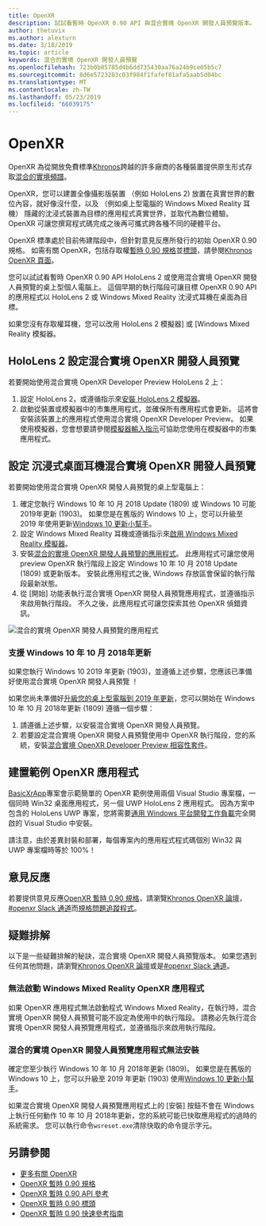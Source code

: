 ```yaml
---
title: OpenXR
description: 試試看暫時 OpenXR 0.90 API 與混合實境 OpenXR 開發人員預覽版本。
author: thetuvix
ms.author: alexturn
ms.date: 3/18/2019
ms.topic: article
keywords: 混合的實境 OpenXR 開發人員預覽
ms.openlocfilehash: 723b0b85785d4b6dd735430aa76a24b9ce05b5c7
ms.sourcegitcommit: 8d6e5723283c03f984f1fafef81afa5aab5d04bc
ms.translationtype: MT
ms.contentlocale: zh-TW
ms.lasthandoff: 05/23/2019
ms.locfileid: "66039175"
---
```

# <a name="openxr"></a>OpenXR

OpenXR 為從開放免費標準[Khronos](https://www.khronos.org/)跨越的許多廠商的各種裝置提供原生形式存取[混合的實境頻譜](mixed-reality.md)。

OpenXR，您可以建置全像攝影版裝置 （例如 HoloLens 2) 放置在真實世界的數位內容，就好像沒什麼，以及 （例如桌上型電腦的 Windows Mixed Reality 耳機） 隱藏的沈浸式裝置為目標的應用程式真實世界，並取代為數位體驗。  OpenXR 可讓您撰寫程式碼完成之後再可攜式跨各種不同的硬體平台。

OpenXR 標準處於目前佈建階段中，但針對意見反應所發行的初始 OpenXR 0.90 規格。  如需有關 OpenXR，包括存取權[暫時 0.90 規格](https://www.khronos.org/registry/OpenXR/specs/0.90/html/xrspec.html)並[標頭](https://github.com/KhronosGroup/OpenXR-Docs/tree/master/include/openxr)，請參閱[Khronos OpenXR 頁面](https://www.khronos.org/openxr/)。 

您可以試試看暫時 OpenXR 0.90 API HoloLens 2 或使用混合實境 OpenXR 開發人員預覽的桌上型個人電腦上。  這個早期的執行階段可讓目標 OpenXR 0.90 API 的應用程式以 HoloLens 2 或 Windows Mixed Reality 沈浸式耳機在桌面為目標。

如果您沒有存取權耳機，您可以改用 HoloLens 2 模擬器] 或 [Windows Mixed Reality 模擬器。

## <a name="setting-up-the-mixed-reality-openxr-developer-preview-for-hololens-2"></a>HoloLens 2 設定混合實境 OpenXR 開發人員預覽

若要開始使用混合實境 OpenXR Developer Preview HoloLens 2 上：

1. 設定 HoloLens 2，或遵循指示來[安裝 HoloLens 2 模擬器](using-the-hololens-emulator.md)。
1. 啟動從裝置或模擬器中的市集應用程式，並確保所有應用程式會更新。  這將會安裝該裝置上的應用程式使用混合實境 OpenXR Developer Preview。  如果使用模擬器，您會想要請參閱[模擬器輸入指示](using-the-hololens-emulator.md#basic-emulator-input)可協助您使用在模擬器中的市集應用程式。

## <a name="setting-up-the-mixed-reality-openxr-developer-preview-for-immersive-desktop-headsets"></a>設定 沉浸式桌面耳機混合實境 OpenXR 開發人員預覽

若要開始使用混合實境 OpenXR 開發人員預覽的桌上型電腦上：

1. 確定您執行 Windows 10 年 10 月 2018 Update (1809) 或 Windows 10 可能 2019年更新 (1903)。  如果您是在舊版的 Windows 10 上，您可以升級至 2019 年使用更新[Windows 10 更新小幫手](https://www.microsoft.com/en-us/software-download/windows10)。
1. 設定 Windows Mixed Reality 耳機或遵循指示來[啟用 Windows Mixed Reality 模擬器](using-the-windows-mixed-reality-simulator.md)。
1. 安裝[混合的實境 OpenXR 開發人員預覽的應用程式](https://www.microsoft.com/store/productId/9n5cvvl23qbt)。  此應用程式可讓您使用 preview OpenXR 執行階段上設定 Windows 10 年 10 月 2018 Update (1809) 或更新版本。  安裝此應用程式之後, Windows 存放區會保留的執行階段最新狀態。
1. 從 [開始] 功能表執行混合實境 OpenXR 開發人員預覽應用程式，並遵循指示來啟用執行階段。  不久之後，此應用程式可讓您探索其他 OpenXR 偵錯資訊。

![混合的實境 OpenXR 開發人員預覽的應用程式](images/mixed-reality-openxr-developer-preview.png)

### <a name="support-for-windows-10-october-2018-update"></a>支援 Windows 10 年 10 月 2018年更新

如果您執行 Windows 10 2019 年更新 (1903)，並遵循上述步驟，您應該已準備好使用混合實境 OpenXR 開發人員預覽 ！

如果您尚未準備好[升級您的桌上型電腦到 2019 年更新](https://www.microsoft.com/en-us/software-download/windows10)，您可以開始在 Windows 10 年 10 月 2018年更新 (1809) 遵循一個步驟：

1. 請遵循上述步驟，以安裝混合實境 OpenXR 開發人員預覽。
1. 若要設定混合實境 OpenXR 開發人員預覽使用中 OpenXR 執行階段，您的系統，安裝[混合實境 OpenXR Developer Preview 相容性套件](https://aka.ms/openxr-compat)。

## <a name="building-a-sample-openxr-app"></a>建置範例 OpenXR 應用程式

[BasicXrApp](https://github.com/Microsoft/OpenXR-SDK-VisualStudio/tree/master/samples/BasicXrApp)專案會示範簡單的 OpenXR 範例使用兩個 Visual Studio 專案檔，一個同時 Win32 桌面應用程式，另一個 UWP HoloLens 2 應用程式。  因為方案中包含的 HoloLens UWP 專案，您將需要[通用 Windows 平台開發工作負載](install-the-tools.md#installation-checklist)完全開啟的 Visual Studio 中安裝。

請注意，由於差異封裝和部署，每個專案內的應用程式程式碼個別 Win32 與 UWP 專案檔時等於 100%！

## <a name="feedback"></a>意見反應

若要提供意見反應[OpenXR 暫時 0.90 規格](https://www.khronos.org/registry/OpenXR/specs/0.90/html/xrspec.html)，請瀏覽[Khronos OpenXR 論壇](https://community.khronos.org/c/openxr)， [#openxr Slack 通道](https://khr.io/slack)而[規格問題追蹤程式](https://github.com/KhronosGroup/OpenXR-Docs/issues)。

## <a name="troubleshooting"></a>疑難排解

以下是一些疑難排解的秘訣，混合實境 OpenXR 開發人員預覽版本。  如果您遇到任何其他問題，請瀏覽[Khronos OpenXR 論壇](https://community.khronos.org/c/openxr)或是[#openxr Slack 通道](https://khr.io/slack)。

### <a name="openxr-app-not-starting-windows-mixed-reality"></a>無法啟動 Windows Mixed Reality OpenXR 應用程式

如果 OpenXR 應用程式無法啟動程式 Windows Mixed Reality，在執行時，混合實境 OpenXR 開發人員預覽可能不設定為使用中的執行階段。  請務必先執行混合實境 OpenXR 開發人員預覽應用程式，並遵循指示來啟用執行階段。

### <a name="mixed-reality-openxr-developer-preview-app-cannot-be-installed"></a>混合的實境 OpenXR 開發人員預覽應用程式無法安裝 

確定您至少執行 Windows 10 年 10 月 2018年更新 (1809)。  如果您是在舊版的 Windows 10 上，您可以升級至 2019 年更新 (1903) 使用[Windows 10 更新小幫手](https://www.microsoft.com/en-us/software-download/windows10)。

如果混合實境 OpenXR 開發人員預覽應用程式上的 [安裝] 按鈕不會在 Windows 上執行任何動作 10 年 10 月 2018年更新，您的系統可能已快取應用程式的過時的系統需求。  您可以執行命令`wsreset.exe`清除快取的命令提示字元。

## <a name="see-also"></a>另請參閱

* [更多有關 OpenXR](https://www.khronos.org/openxr/)
* [OpenXR 暫時 0.90 規格](https://www.khronos.org/registry/OpenXR/specs/0.90/html/xrspec.html)
* [OpenXR 暫時 0.90 API 參考](https://www.khronos.org/registry/OpenXR/specs/0.90/man/html/)
* [OpenXR 暫時 0.90 標頭](https://github.com/KhronosGroup/OpenXR-Docs/tree/master/include/openxr)
* [OpenXR 暫時 0.90 快速參考指南](https://www.khronos.org/registry/OpenXR/specs/0.90/refguide/OpenXR-0.90-web.pdf)
